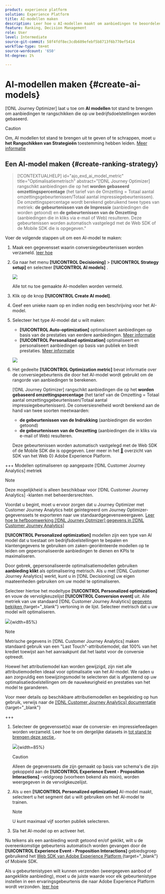 ```yaml
---
product: experience platform
solution: Experience Platform
title: AI-modellen maken
description: Leer hoe u AI-modellen maakt om aanbiedingen te beoordelen
feature: Ranking, Decision Management
role: User
level: Intermediate
source-git-commit: 58f4fdf8ec3cdb609efebf5b8713f6b770ef5414
workflow-type: tm+mt
source-wordcount: '650'
ht-degree: 1%

---
```


# AI-modellen maken {#create-ai-models}

[!DNL Journey Optimizer] laat u toe om **AI modellen** tot stand te brengen om aanbiedingen te rangschikken die op uw bedrijfsdoelstellingen worden gebaseerd.

>[!CAUTION]
>
>Om, AI modellen tot stand te brengen uit te geven of te schrappen, moet u **het Rangschikken van Strategieën** toestemming hebben leiden. [Meer informatie](../../administration/high-low-permissions.md#manage-ranking-strategies)

## Een AI-model maken {#create-ranking-strategy}

>[!CONTEXTUALHELP]
>id="ajo_exd_ai_model_metric"
>title="Optimalisatiemetrisch"
>abstract="[!DNL Journey Optimizer] rangschikt aanbiedingen die op het **worden gebaseerd omzettingspercentage** (het tarief van de Omzetting = Totaal aantal omzettingsgebeurtenissen/Totaal aantal impressiegebeurtenissen). De omzettingspercentage wordt berekend gebruikend twee types van metriek: **de gebeurtenissen van de Impressie** (aanbiedingen die worden getoond) en **de gebeurtenissen van de Omzetting** (aanbiedingen die in kliks via e-mail of Web) resulteren. Deze gebeurtenissen worden automatisch vastgelegd met de Web SDK of de Mobile SDK die is opgegeven."

Voer de volgende stappen uit om een AI-model te maken:

1. Maak een gegevensset waarin conversiegebeurtenissen worden verzameld. [ leer hoe ](../data-collection/create-dataset.md)

1. Ga naar het menu **[!UICONTROL Decisioning]** > **[!UICONTROL Strategy setup]** en selecteer **[!UICONTROL AI models]** .

   ![](../assets/ai-model-list.png)

   Alle tot nu toe gemaakte AI-modellen worden vermeld.

1. Klik op de knop **[!UICONTROL Create AI model]**.

1. Geef een unieke naam op en indien nodig een beschrijving voor het AI-model.

1. Selecteer het type AI-model dat u wilt maken:

   * **[!UICONTROL Auto-optimization]** optimaliseert aanbiedingen op basis van de prestaties van eerdere aanbiedingen. [Meer informatie](auto-optimization-model.md)
   * **[!UICONTROL Personalized optimization]** optimaliseert en personaliseert aanbiedingen op basis van publiek en biedt prestaties. [Meer informatie](personalized-optimization-model.md)

   ![](../assets/ai-model-types.png)

1. Het gedeelte **[!UICONTROL Optimization metric]** bevat informatie over de conversiegebeurtenis die door het AI-model wordt gebruikt om de rangorde van aanbiedingen te berekenen.

   [!DNL Journey Optimizer] rangschikt aanbiedingen die op het **worden gebaseerd omzettingspercentage** (het tarief van de Omzetting = Totaal aantal omzettingsgebeurtenissen/Totaal aantal impressiegebeurtenissen). De conversiesnelheid wordt berekend aan de hand van twee soorten meetwaarden:
   * **de gebeurtenissen van de Indrukking** (aanbiedingen die worden getoond)
   * **de gebeurtenissen van de Omzetting** (aanbiedingen die in kliks via e-mail of Web) resulteren.

   Deze gebeurtenissen worden automatisch vastgelegd met de Web SDK of de Mobile SDK die is opgegeven. Leer meer in het [&#128279;](https://experienceleague.adobe.com/docs/experience-platform/edge/home.html?lang=nl-NL) overzicht van SDK van het Web 0&rbrace; Adobe Experience Platform.

+++ Modellen optimaliseren op aangepaste [!DNL Customer Journey Analytics] metriek

   >[!NOTE]
   >
   >Deze mogelijkheid is alleen beschikbaar voor [!DNL Customer Journey Analytics] -klanten met beheerdersrechten.
   >
   >Voordat u begint, moet u ervoor zorgen dat u Journey Optimizer met Customer Journey Analytics hebt geïntegreerd om Journey Optimizer-gegevenssets te exporteren naar uw standaardgegevensweergaven. [ Leer hoe te hefboomwerking  [!DNL Journey Optmizer]  gegevens in  [!DNL Customer Journey Analytics]](../../reports/cja-ajo.md)

   **[!UICONTROL Personalized optimization]** modellen zijn een type van AI model dat u toestaat om bedrijfsdoelstellingen te bepalen en klantengegevens te gebruiken om zaken-georiënteerde modellen op te leiden om gepersonaliseerde aanbiedingen te dienen en KPIs te maximaliseren.

   Door gebrek, gepersonaliseerde optimalisatiemodellen gebruiken **aanbieding klikt** als optimalisering metrisch. Als u met [!DNL Customer Journey Analytics] werkt, kunt u in [!DNL Decisioning] uw eigen maateenheden gebruiken om uw model te optimaliseren.

   Selecteer hiertoe het modeltype **[!UICONTROL Personalized optimization]** en vouw de vervolgkeuzelijst **[!UICONTROL Conversion event]** uit. Alle metriek van uw standaard [!DNL Customer Journey Analytics] [ gegevens bekijken ](https://experienceleague.adobe.com/nl/docs/analytics-platform/using/cja-dataviews/data-views){target="_blank"} vertoning in de lijst. Selecteer metrisch dat u uw model wilt optimaliseren.

   ![](../assets/ai-model-custom-metrics.png){width=85%}

   >[!NOTE]
   >
   >Metrische gegevens in [!DNL Customer Journey Analytics] maken standaard gebruik van een &quot;Last Touch&quot;-attributiemodel, dat 100% van het krediet toewijst aan het aanraakpunt dat het laatst voor de conversie optreedt.
   >
   >Hoewel het attributiemodel kan worden gewijzigd, zijn niet alle attributiemodellen ideaal voor optimalisatie van het AI-model. We raden u aan zorgvuldig een toewijzingsmodel te selecteren dat is afgestemd op uw optimalisatiedoelstellingen om de nauwkeurigheid en prestaties van het model te garanderen.
   >
   >Voor meer details op beschikbare attributiemodellen en begeleiding op hun gebruik, verwijs naar de [[!DNL Customer Journey Analytics]  documentatie ](https://experienceleague.adobe.com/nl/docs/analytics-platform/using/cja-dataviews/component-settings/attribution){target="_blank"}

+++

1. Selecteer de gegevensset(s) waar de conversie- en impressiefeedagen worden verzameld. Leer hoe te om dergelijke datasets in [ tot stand te brengen deze sectie ](../data-collection/create-dataset.md).

   ![](../assets/ai-model-datasets.png){width=85%}

   >[!CAUTION]
   >
   >Alleen de gegevenssets die zijn gemaakt op basis van schema&#39;s die zijn gekoppeld aan de **[!UICONTROL Experience Event - Proposition Interactions]** -veldgroep (voorheen bekend als mixin), worden weergegeven in de vervolgkeuzelijst.

1. Als u een **[!UICONTROL Personalized optimization]** AI-model maakt, selecteert u het segment dat u wilt gebruiken om het AI-model te trainen.

   <!--➡️ [Discover this feature in video](#video)-->

   >[!NOTE]
   >
   >U kunt maximaal vijf soorten publiek selecteren.

1. Sla het AI-model op en activeer het.

<!--At this point, you must have:

* created the AI model,
* defined which type of event you want to capture - offer displayed (impression) and/or offer clicked (conversion),
* and in which dataset you want to collect the event data.-->

Nu telkens als een aanbieding wordt getoond en/of geklikt, wilt u de overeenkomstige gebeurtenis automatisch worden gevangen door de **[!UICONTROL Experience Event - Proposition Interactions]** gebiedsgroep gebruikend het [ Web SDK van Adobe Experience Platform ](https://experienceleague.adobe.com/docs/experience-platform/edge/web-sdk-faq.html?lang=nl-NL#what-is-adobe-experience-platform-web-sdk%3F){target="_blank"} of Mobiele SDK.

Als u gebeurtenistypen wilt kunnen verzenden (weergegeven aanbod of aangeklikte aanbieding), moet u de juiste waarde voor elk gebeurtenistype instellen in een ervaringsgebeurtenis die naar Adobe Experience Platform wordt verzonden. [ leer hoe ](../data-collection/schema-requirement.md)

<!--
## How-to video {#video}

Learn how to create a personalized optimization model and how to apply it to a decision.

>[!VIDEO](https://video.tv.adobe.com/v/3445957?quality=12&captions=dut)-->
